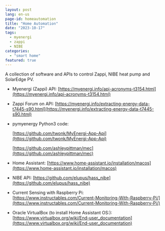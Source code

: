 ```yaml
---
layout: post
lang: en-us
page-id: homeautomation
title: "Home Automation"
date: "2023-10-17"
tags:
  - myenergi
  - zappi
  - NIBE
categories:
  - "smart home"
featured: true
---
```


A collection of software and APIs to control Zappi, NIBE heat pump and SolarEdge PV.

- Myenergi (Zappi) API: [https://myenergi.info/api-acronyms-t3154.html](https://myenergi.info/api-acronyms-t3154.html)

- Zappi Forum on API: [https://myenergi.info/extracting-energy-data-t7445-s90.html](https://myenergi.info/extracting-energy-data-t7445-s90.html)

- pymyenergy Python3 code:

  [https://github.com/twonk/MyEnergi-App-Api](https://github.com/twonk/MyEnergi-App-Api)

  [https://github.com/ashleypittman/mec](https://github.com/ashleypittman/mec)

- Home Assistant: [https://www.home-assistant.io/installation/macos](https://www.home-assistant.io/installation/macos)

- NIBE API: [https://github.com/elupus/hass_nibe](https://github.com/elupus/hass_nibe)

- Current Sensing with Raspberry Pi: [https://www.instructables.com/Current-Monitoring-With-Raspberry-Pi/](https://www.instructables.com/Current-Monitoring-With-Raspberry-Pi/)

- Oracle VirtualBox (to install Home Assistant OS:): [https://www.virtualbox.org/wiki/End-user_documentation](https://www.virtualbox.org/wiki/End-user_documentation)
